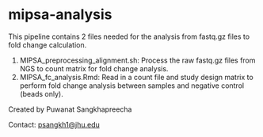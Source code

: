 # mipsa-analysis

This pipeline contains 2 files needed for the analysis from fastq.gz files to fold change calculation. 
1. MIPSA_preprocessing_alignment.sh: Process the raw fastq.gz files from NGS to count matrix for fold change analysis.
2. MIPSA_fc_analysis.Rmd: Read in a count file and study design matrix to perform fold change analysis between samples and negative control (beads only).

Created by Puwanat Sangkhapreecha

Contact: psangkh1@jhu.edu

